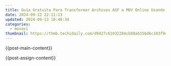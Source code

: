 ```yaml
---
title: Guía Gratuita Para Transformar Archivos ASF a MOV Online Usando El Servicio De Movavi
date: 2024-09-12 22:11:13
updated: 2024-09-13 10:48:34
categories:
  - movavi
thumbnail: https://thmb.techidaily.com/d9427c61032284cb88ab156d6c103f9d31f7d2686f689f4e79141572fa04ae5d.jpg
---
```


{{post-main-content}}

<ins class="adsbygoogle"
     style="display:block"
     data-ad-format="autorelaxed"
     data-ad-client="ca-pub-7571918770474297"
     data-ad-slot="1223367746"></ins>

{{post-assign-content}}

<ins class="adsbygoogle"
     style="display:block"
     data-ad-client="ca-pub-7571918770474297"
     data-ad-slot="8358498916"
     data-ad-format="auto"
     data-full-width-responsive="true"></ins>
